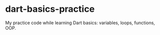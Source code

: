 # dart-basics-practice
My practice code while learning Dart basics: variables, loops, functions, OOP.
